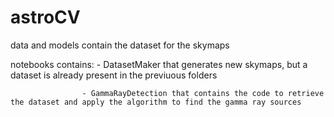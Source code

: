 # astroCV


data and models contain the dataset for the skymaps

notebooks contains: - DatasetMaker that generates new skymaps, but a dataset is already present in the previuous folders

                    - GammaRayDetection that contains the code to retrieve the dataset and apply the algorithm to find the gamma ray sources
            
